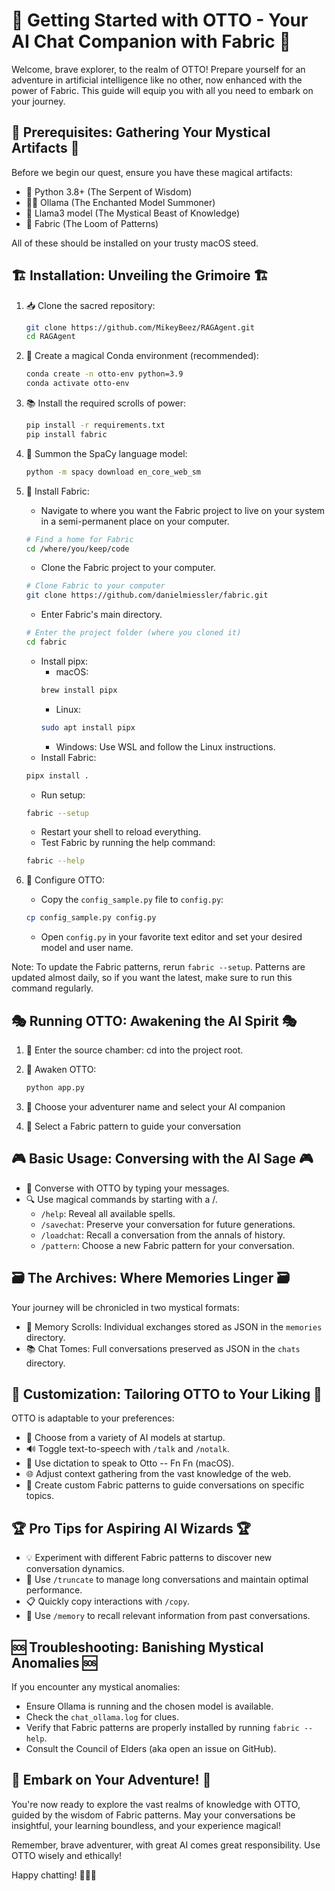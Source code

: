 # 🧭 Getting Started with OTTO - Your AI Chat Companion with Fabric 🧭

Welcome, brave explorer, to the realm of OTTO! Prepare yourself for an adventure in artificial intelligence like no other, now enhanced with the power of Fabric. This guide will equip you with all you need to embark on your journey.

## 🧰 Prerequisites: Gathering Your Mystical Artifacts 🧰

Before we begin our quest, ensure you have these magical artifacts:

- 🐍 Python 3.8+ (The Serpent of Wisdom)
- 🧙‍♂️ Ollama (The Enchanted Model Summoner)
- 🦙 Llama3 model (The Mystical Beast of Knowledge)
- 🧵 Fabric (The Loom of Patterns)

All of these should be installed on your trusty macOS steed.

## 🏗️ Installation: Unveiling the Grimoire 🏗️

1. 📥 Clone the sacred repository:
   ```bash
   git clone https://github.com/MikeyBeez/RAGAgent.git
   cd RAGAgent
   ```

2. 🌈 Create a magical Conda environment (recommended):
   ```bash
   conda create -n otto-env python=3.9
   conda activate otto-env
   ```

3. 📚 Install the required scrolls of power:
   ```bash
   pip install -r requirements.txt
   pip install fabric
   ```

4. 🧠 Summon the SpaCy language model:
   ```bash
   python -m spacy download en_core_web_sm
   ```

5. 🧵 Install Fabric:
   - Navigate to where you want the Fabric project to live on your system in a semi-permanent place on your computer.
   ```bash
   # Find a home for Fabric
   cd /where/you/keep/code
   ```
   - Clone the Fabric project to your computer.
   ```bash
   # Clone Fabric to your computer
   git clone https://github.com/danielmiessler/fabric.git
   ```
   - Enter Fabric's main directory.
   ```bash
   # Enter the project folder (where you cloned it)
   cd fabric
   ```
   - Install pipx:
     - macOS:
     ```bash
     brew install pipx
     ```
     - Linux:
     ```bash
     sudo apt install pipx
     ```
     - Windows: Use WSL and follow the Linux instructions.
   - Install Fabric:
   ```bash
   pipx install .
   ```
   - Run setup:
   ```bash
   fabric --setup
   ```
   - Restart your shell to reload everything.
   - Test Fabric by running the help command:
   ```bash
   fabric --help
   ```

6. 🔧 Configure OTTO:
   - Copy the `config_sample.py` file to `config.py`:
   ```bash
   cp config_sample.py config.py
   ```
   - Open `config.py` in your favorite text editor and set your desired model and user name.

Note: To update the Fabric patterns, rerun `fabric --setup`. Patterns are updated almost daily, so if you want the latest, make sure to run this command regularly.

## 🎭 Running OTTO: Awakening the AI Spirit 🎭

1. 🏰 Enter the source chamber:
    cd into the project root.   
 



2. 🔮 Awaken OTTO:
   ```bash
   python app.py
   ```

3. 📝 Choose your adventurer name and select your AI companion

4. 🎨 Select a Fabric pattern to guide your conversation

## 🎮 Basic Usage: Conversing with the AI Sage 🎮

- 💬 Converse with OTTO by typing your messages.
- 🔍 Use magical commands by starting with a /.
  - `/help`: Reveal all available spells.
  - `/savechat`: Preserve your conversation for future generations.
  - `/loadchat`: Recall a conversation from the annals of history.
  - `/pattern`: Choose a new Fabric pattern for your conversation.

## 🗃️ The Archives: Where Memories Linger 🗃️

Your journey will be chronicled in two mystical formats:

- 📜 Memory Scrolls: Individual exchanges stored as JSON in the `memories` directory.
- 📚 Chat Tomes: Full conversations preserved as JSON in the `chats` directory.

## 🎨 Customization: Tailoring OTTO to Your Liking 🎨

OTTO is adaptable to your preferences:

- 🦜 Choose from a variety of AI models at startup.
- 🔊 Toggle text-to-speech with `/talk` and `/notalk`.
- 🎤 Use dictation to speak to Otto -- Fn Fn (macOS).
- 🌐 Adjust context gathering from the vast knowledge of the web.
- 🧵 Create custom Fabric patterns to guide conversations on specific topics.

## 🏆 Pro Tips for Aspiring AI Wizards 🏆

- 💡 Experiment with different Fabric patterns to discover new conversation dynamics.
- 🔄 Use `/truncate` to manage long conversations and maintain optimal performance.
- 📋 Quickly copy interactions with `/copy`.
- 🧠 Use `/memory` to recall relevant information from past conversations.

## 🆘 Troubleshooting: Banishing Mystical Anomalies 🆘

If you encounter any mystical anomalies:

- Ensure Ollama is running and the chosen model is available.
- Check the `chat_ollama.log` for clues.
- Verify that Fabric patterns are properly installed by running `fabric --help`.
- Consult the Council of Elders (aka open an issue on GitHub).

## 🌟 Embark on Your Adventure! 🌟

You're now ready to explore the vast realms of knowledge with OTTO, guided by the wisdom of Fabric patterns. May your conversations be insightful, your learning boundless, and your experience magical!

Remember, brave adventurer, with great AI comes great responsibility. Use OTTO wisely and ethically!

Happy chatting! 🎉🤖🚀
